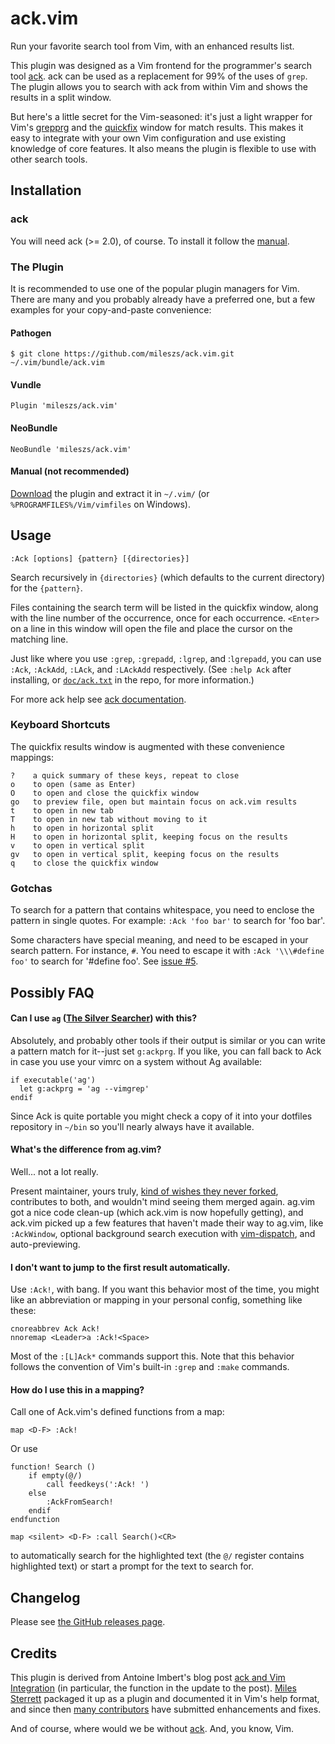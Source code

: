 # ack.vim

Run your favorite search tool from Vim, with an enhanced results list.

This plugin was designed as a Vim frontend for the programmer's search tool
[ack]. ack can be used as a replacement for 99% of the uses of `grep`. The
plugin allows you to search with ack from within Vim and shows the results in a
split window.

But here's a little secret for the Vim-seasoned: it's just a light wrapper for
Vim's [grepprg] and the [quickfix] window for match results. This makes it easy
to integrate with your own Vim configuration and use existing knowledge of core
features. It also means the plugin is flexible to use with other search tools.

[grepprg]: http://vimdoc.sourceforge.net/htmldoc/options.html#'grepprg'
[quickfix]: http://vimdoc.sourceforge.net/htmldoc/quickfix.html#quickfix

## Installation

### ack

You will need ack (>= 2.0), of course. To install it follow the
[manual](http://beyondgrep.com/install/).

### The Plugin

It is recommended to use one of the popular plugin managers for Vim. There are
many and you probably already have a preferred one, but a few examples for your
copy-and-paste convenience:

#### Pathogen

    $ git clone https://github.com/mileszs/ack.vim.git ~/.vim/bundle/ack.vim

#### Vundle

```vim
Plugin 'mileszs/ack.vim'
```

#### NeoBundle

```vim
NeoBundle 'mileszs/ack.vim'
```

#### Manual (not recommended)

[Download][releases] the plugin and extract it in `~/.vim/` (or
`%PROGRAMFILES%/Vim/vimfiles` on Windows).

## Usage

    :Ack [options] {pattern} [{directories}]

Search recursively in `{directories}` (which defaults to the current directory)
for the `{pattern}`.

Files containing the search term will be listed in the quickfix window, along
with the line number of the occurrence, once for each occurrence. `<Enter>` on
a line in this window will open the file and place the cursor on the matching
line.

Just like where you use `:grep`, `:grepadd`, `:lgrep`, and :`lgrepadd`, you can
use `:Ack`, `:AckAdd`, `:LAck`, and `:LAckAdd` respectively. (See `:help Ack`
after installing, or [`doc/ack.txt`][doc] in the repo, for more information.)

For more ack help see [ack documentation](http://beyondgrep.com/documentation/).

[doc]: https://github.com/mileszs/ack.vim/blob/master/doc/ack.txt

### Keyboard Shortcuts

The quickfix results window is augmented with these convenience mappings:

    ?    a quick summary of these keys, repeat to close
    o    to open (same as Enter)
    O    to open and close the quickfix window
    go   to preview file, open but maintain focus on ack.vim results
    t    to open in new tab
    T    to open in new tab without moving to it
    h    to open in horizontal split
    H    to open in horizontal split, keeping focus on the results
    v    to open in vertical split
    gv   to open in vertical split, keeping focus on the results
    q    to close the quickfix window

### Gotchas

To search for a pattern that contains whitespace, you need to enclose the
pattern in single quotes. For example: `:Ack 'foo bar'` to search for
'foo bar'.

Some characters have special meaning, and need to be escaped in your search
pattern. For instance, `#`. You need to escape it with `:Ack '\\\#define
foo'` to search for '#define foo'. See [issue #5].

[issue #5]: https://github.com/mileszs/ack.vim/issues/5

## Possibly FAQ

#### Can I use `ag` ([The Silver Searcher]) with this?

Absolutely, and probably other tools if their output is similar or you can
write a pattern match for it--just set `g:ackprg`. If you like, you can fall
back to Ack in case you use your vimrc on a system without Ag available:

```vim
if executable('ag')
  let g:ackprg = 'ag --vimgrep'
endif
```

Since Ack is quite portable you might check a copy of it into your dotfiles
repository in `~/bin` so you'll nearly always have it available.

#### What's the difference from ag.vim?

Well... not a lot really.

Present maintainer, yours truly, [kind of wishes they never forked][sadface],
contributes to both, and wouldn't mind seeing them merged again. ag.vim got a
nice code clean-up (which ack.vim is now hopefully getting), and ack.vim picked
up a few features that haven't made their way to ag.vim, like `:AckWindow`,
optional background search execution with [vim-dispatch], and auto-previewing.

#### I don't want to jump to the first result automatically. ####

Use `:Ack!`, with bang. If you want this behavior most of the time, you might
like an abbreviation or mapping in your personal config, something like these:

```vim
cnoreabbrev Ack Ack!
nnoremap <Leader>a :Ack!<Space>
```

Most of the `:[L]Ack*` commands support this. Note that this behavior follows
the convention of Vim's built-in `:grep` and `:make` commands.

[The Silver Searcher]: https://github.com/ggreer/the_silver_searcher
[sadface]: https://github.com/mileszs/ack.vim/commit/d97090fb502d40229e6976dfec0e06636ba227d5#commitcomment-5771145

#### How do I use this in a mapping? ####

Call one of Ack.vim's defined functions from a map:

```vim
map <D-F> :Ack!
```

Or use

```vim
function! Search ()
	if empty(@/)
		call feedkeys(':Ack! ')
	else
		:AckFromSearch!
	endif
endfunction

map <silent> <D-F> :call Search()<CR>
```

to automatically search for the highlighted text (the `@/` register contains highlighted text) or start a prompt for the text to search for.

## Changelog

Please see [the GitHub releases page][releases].

## Credits

This plugin is derived from Antoine Imbert's blog post [ack and Vim
Integration][] (in particular, the function in the update to the post). [Miles
Sterrett][mileszs] packaged it up as a plugin and documented it in Vim's help
format, and since then [many contributors][contributors] have submitted
enhancements and fixes.

And of course, where would we be without [ack]. And, you know, Vim.

[ack and Vim Integration]: http://blog.ant0ine.com/typepad/2007/03/ack-and-vim-integration.html
[mileszs]: https://github.com/mileszs
[contributors]: https://github.com/mileszs/ack.vim/graphs/contributors
[ack]: http://beyondgrep.com/

[vim-dispatch]: https://github.com/tpope/vim-dispatch
[releases]: https://github.com/mileszs/ack.vim/releases
